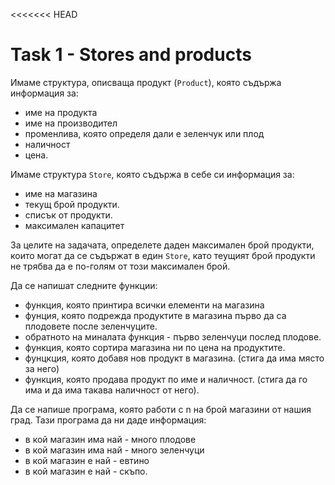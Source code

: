 <<<<<<< HEAD
# Task 1 - Stores and products

Имаме структура, описваща продукт (`Product`), която съдържа информация за:
* име на продукта
* име на производител
* променлива, която определя дали е зеленчук или плод
* наличност
* цена.

Имаме структура `Store`, която съдържа в себе си информация за:
* име на магазина
* текущ брой продукти.
* списък от продукти.
* максимален капацитет

За целите на задачата, определете даден максимален брой продукти, които могат да се съдържат в един `Store`,
като теущият брой продукти не трябва да е по-голям от този максимален брой.

Да се напишат следните функции:

* функция, която принтира всички елементи на магазина
* фунция, която подрежда продуктите в магазина първо да са плодовете после зеленчуците.
* обратното на миналата функция - първо зеленчуци послед плодове.
* функция, която сортира магазина ни по цена на продуктите.
* фунцкция, която добавя нов продукт в магазина. (стига да има място за него)
* функция, която продава продукт по име и наличност. (стига да го има и да има такава наличност от него).

Да се напише програма, която работи с n на брой магазини от нашия град. Тази програма да ни даде информация:
* в кой магазин има най - много плодове
* в кой магазин има най - много зеленчуци
* в кой магазин е най - евтино
* в кой магазин е най - скъпо.
